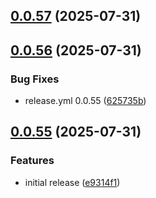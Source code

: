 ## [0.0.57](https://github.com/rzl-app/rzl-next-kits/compare/v0.0.56...v0.0.57) (2025-07-31)
## [0.0.56](https://github.com/rzl-app/rzl-next-kits/compare/v0.0.55...v0.0.56) (2025-07-31)

### Bug Fixes

* release.yml 0.0.55 ([625735b](https://github.com/rzl-app/rzl-next-kits/commit/625735be7781b16c118fe59807e1c4dddad2395f))
## [0.0.55](https://github.com/rzl-app/rzl-next-kits/compare/e9314f12a771136f3f2eb2b71c7b4638a3412159...v0.0.55) (2025-07-31)

### Features

* initial release ([e9314f1](https://github.com/rzl-app/rzl-next-kits/commit/e9314f12a771136f3f2eb2b71c7b4638a3412159))
